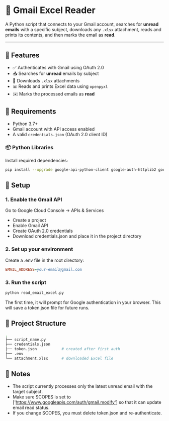 # 📧 Gmail Excel Reader

A Python script that connects to your Gmail account, searches for **unread emails** with a specific subject, downloads any `.xlsx` attachment, reads and prints its contents, and then marks the email as **read**.

---

## 🚀 Features

- ✅ Authenticates with Gmail using OAuth 2.0
- 📥 Searches for **unread** emails by subject
- 📎 Downloads `.xlsx` attachments
- 📊 Reads and prints Excel data using `openpyxl`
- ✉️ Marks the processed emails as **read**

## 🧰 Requirements

- Python 3.7+
- Gmail account with API access enabled
- A valid `credentials.json` (OAuth 2.0 client ID)

### 📦 Python Libraries

Install required dependencies:

```bash
pip install --upgrade google-api-python-client google-auth-httplib2 google-auth-oauthlib python-dotenv openpyxl
```

## 🔧 Setup
### 1. Enable the Gmail API
Go to Google Cloud Console → APIs & Services
- Create a project
- Enable Gmail API
- Create OAuth 2.0 credentials
- Download credentials.json and place it in the project directory

### 2. Set up your environment
Create a .env file in the root directory:
```ini
EMAIL_ADDRESS=your-email@gmail.com
```

### 3. Run the script
```bash
python read_email_excel.py
```
The first time, it will prompt for Google authentication in your browser. This will save a token.json file for future runs.

## 📂 Project Structure
```bash
.
├── script_name.py
├── credentials.json
├── token.json           # created after first auth
├── .env
└── attachment.xlsx      # downloaded Excel file
```

## 🧠 Notes
- The script currently processes only the latest unread email with the target subject.
- Make sure SCOPES is set to ['https://www.googleapis.com/auth/gmail.modify'] so that it can update email read status.
- If you change SCOPES, you must delete token.json and re-authenticate.
